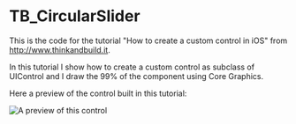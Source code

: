 TB_CircularSlider
=================

This is the code for the tutorial "How to create a custom control in iOS" from http://www.thinkandbuild.it.

In this tutorial I show how to create a custom control as subclass of UIControl and I draw the 99% of the component using Core Graphics. 

Here a preview of the control built in this tutorial:

![A preview of this control](http://www.thinkandbuild.it/wp-content/uploads/2013/02/slider_preview_phone.png)
